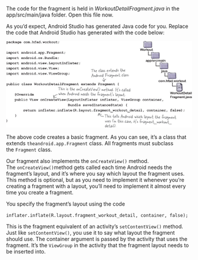 The code for the fragment is held in *WorkoutDetailFragment.java* in the app/src/main/java folder. Open this file now.

As you’d expect, Android Studio has generated Java code for you. Replace the code that Android Studio has generated with the code below:

![](.guides/img/9.png)

The above code creates a basic fragment. As you can see, it’s a class that extends `theandroid.app.Fragment` class. All fragments must subclass the `Fragment` class.

Our fragment also implements the `onCreateView()` method. The `onCreateView()`method gets called each time Android needs the fragment’s layout, and it’s where you say which layout the fragment uses. This method is optional, but as you need to implement it whenever you’re creating a fragment with a layout, you’ll need to implement it almost every time you create a fragment.

You specify the fragment’s layout using the code
```
inflater.inflate(R.layout.fragment_workout_detail, container, false);
```
This is the fragment equivalent of an activity’s `setContentView()` method. Just like `setContentView()`, you use it to say what layout the fragment should use. The container argument is passed by the activity that uses the fragment. It’s the `ViewGroup` in the activity that the fragment layout needs to be inserted into.

